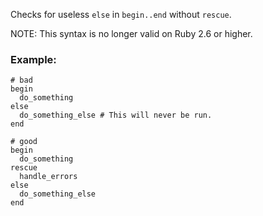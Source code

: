 Checks for useless `else` in `begin..end` without `rescue`.

NOTE: This syntax is no longer valid on Ruby 2.6 or higher.

### Example:

    # bad
    begin
      do_something
    else
      do_something_else # This will never be run.
    end

    # good
    begin
      do_something
    rescue
      handle_errors
    else
      do_something_else
    end